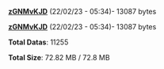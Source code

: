 [**zGNMvKJD**](/data/zGNMvKJD.txt) (22/02/23 - 05:34)- 13087 bytes

[**zGNMvKJD**](/data/zGNMvKJD.txt) (22/02/23 - 05:34)- 13087 bytes

**Total Datas**: 11255

**Total Size**: 72.82 MB / 72.8 MB